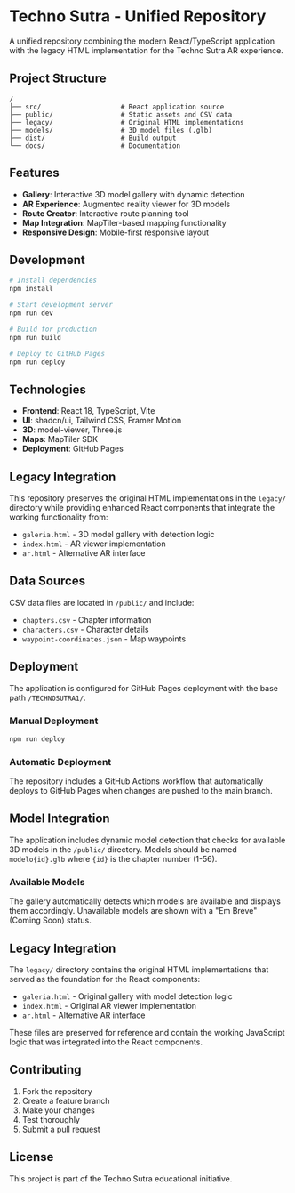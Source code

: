 # Techno Sutra - Unified Repository

A unified repository combining the modern React/TypeScript application with the legacy HTML implementation for the Techno Sutra AR experience.

## Project Structure

```
/
├── src/                    # React application source
├── public/                 # Static assets and CSV data
├── legacy/                 # Original HTML implementations
├── models/                 # 3D model files (.glb)
├── dist/                   # Build output
└── docs/                   # Documentation
```

## Features

- **Gallery**: Interactive 3D model gallery with dynamic detection
- **AR Experience**: Augmented reality viewer for 3D models
- **Route Creator**: Interactive route planning tool
- **Map Integration**: MapTiler-based mapping functionality
- **Responsive Design**: Mobile-first responsive layout

## Development

```bash
# Install dependencies
npm install

# Start development server
npm run dev

# Build for production
npm run build

# Deploy to GitHub Pages
npm run deploy
```

## Technologies

- **Frontend**: React 18, TypeScript, Vite
- **UI**: shadcn/ui, Tailwind CSS, Framer Motion
- **3D**: model-viewer, Three.js
- **Maps**: MapTiler SDK
- **Deployment**: GitHub Pages

## Legacy Integration

This repository preserves the original HTML implementations in the `legacy/` directory while providing enhanced React components that integrate the working functionality from:

- `galeria.html` - 3D model gallery with detection logic
- `index.html` - AR viewer implementation
- `ar.html` - Alternative AR interface

## Data Sources

CSV data files are located in `/public/` and include:
- `chapters.csv` - Chapter information
- `characters.csv` - Character details
- `waypoint-coordinates.json` - Map waypoints

## Deployment

The application is configured for GitHub Pages deployment with the base path `/TECHNOSUTRA1/`.

### Manual Deployment

```bash
npm run deploy
```

### Automatic Deployment

The repository includes a GitHub Actions workflow that automatically deploys to GitHub Pages when changes are pushed to the main branch.

## Model Integration

The application includes dynamic model detection that checks for available 3D models in the `/public/` directory. Models should be named `modelo{id}.glb` where `{id}` is the chapter number (1-56).

### Available Models

The gallery automatically detects which models are available and displays them accordingly. Unavailable models are shown with a "Em Breve" (Coming Soon) status.

## Legacy Integration

The `legacy/` directory contains the original HTML implementations that served as the foundation for the React components:

- `galeria.html` - Original gallery with model detection logic
- `index.html` - Original AR viewer implementation
- `ar.html` - Alternative AR interface

These files are preserved for reference and contain the working JavaScript logic that was integrated into the React components.

## Contributing

1. Fork the repository
2. Create a feature branch
3. Make your changes
4. Test thoroughly
5. Submit a pull request

## License

This project is part of the Techno Sutra educational initiative.
